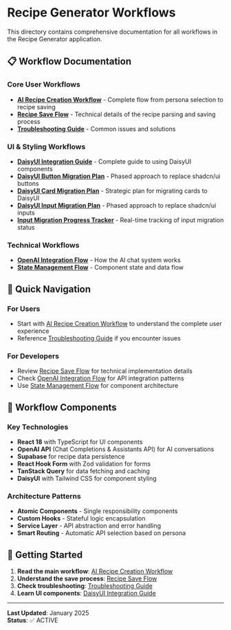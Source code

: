# Recipe Generator Workflows

This directory contains comprehensive documentation for all workflows in the Recipe Generator application.

## 📋 **Workflow Documentation**

### **Core User Workflows**

- **[AI Recipe Creation Workflow](ai-recipe-creation-workflow.md)** - Complete flow from persona selection to recipe saving
- **[Recipe Save Flow](recipe-save-flow.md)** - Technical details of the recipe parsing and saving process
- **[Troubleshooting Guide](troubleshooting.md)** - Common issues and solutions

### **UI & Styling Workflows**

- **[DaisyUI Integration Guide](daisyui-integration-guide.md)** - Complete guide to using DaisyUI components
- **[DaisyUI Button Migration Plan](daisyui-button-migration-plan.md)** - Phased approach to replace shadcn/ui buttons
- **[DaisyUI Card Migration Plan](daisyui-card-migration-plan.md)** - Strategic plan for migrating cards to DaisyUI
- **[DaisyUI Input Migration Plan](daisyui-input-migration-plan.md)** - Phased approach to replace shadcn/ui inputs
- **[Input Migration Progress Tracker](input-migration-progress-tracker.md)** - Real-time tracking of input migration status

### **Technical Workflows**

- **[OpenAI Integration Flow](openai-integration-flow.md)** - How the AI chat system works
- **[State Management Flow](state-management-flow.md)** - Component state and data flow

## 🎯 **Quick Navigation**

### **For Users**

- Start with [AI Recipe Creation Workflow](ai-recipe-creation-workflow.md) to understand the complete user experience
- Reference [Troubleshooting Guide](troubleshooting.md) if you encounter issues

### **For Developers**

- Review [Recipe Save Flow](recipe-save-flow.md) for technical implementation details
- Check [OpenAI Integration Flow](openai-integration-flow.md) for API integration patterns
- Use [State Management Flow](state-management-flow.md) for component architecture

## 🔧 **Workflow Components**

### **Key Technologies**

- **React 18** with TypeScript for UI components
- **OpenAI API** (Chat Completions & Assistants API) for AI conversations
- **Supabase** for recipe data persistence
- **React Hook Form** with Zod validation for forms
- **TanStack Query** for data fetching and caching
- **DaisyUI** with Tailwind CSS for component styling

### **Architecture Patterns**

- **Atomic Components** - Single responsibility components
- **Custom Hooks** - Stateful logic encapsulation
- **Service Layer** - API abstraction and error handling
- **Smart Routing** - Automatic API selection based on persona

## 🚀 **Getting Started**

1. **Read the main workflow**: [AI Recipe Creation Workflow](ai-recipe-creation-workflow.md)
2. **Understand the save process**: [Recipe Save Flow](recipe-save-flow.md)
3. **Check troubleshooting**: [Troubleshooting Guide](troubleshooting.md)
4. **Learn UI components**: [DaisyUI Integration Guide](daisyui-integration-guide.md)

---

**Last Updated**: January 2025  
**Status**: ✅ ACTIVE
